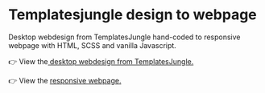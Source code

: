 # Templatesjungle design to webpage

Desktop webdesign from TemplatesJungle hand-coded to responsive webpage with HTML, SCSS and vanilla Javascript.

:point_right: View the[ desktop webdesign from TemplatesJungle.]( https://templatesjungle.com/downloads/jesse-free-interior-designer-portfolio-figma-design-template/ " desktop webdesign from TemplatesJungle")

:point_right: View the [responsive webpage.](https://git-danielvisser.github.io/templates-jungle-design-to-webpage/ "responsive webpage.")
